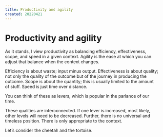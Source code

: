 ```yaml
---
title: Productivity and agility
created: 20220421
---
```


# Productivity and agility

As it stands, I view productivity as balancing efficiency, effectiveness, scope, and speed in a given context. Agility is the ease at which you can adjust that balance when the context changes.

Efficiency is about waste; input minus output. Effectiveness is about quality; not only the quality of the outcome but of the journey in producing the outcome. Scope is about the quantity; this is usually limited to the amount of stuff. Speed is just time over distance.

You can think of these as levers, which is popular in the parlance of our time. 

These qualities are interconnected. If one lever is increased, most likely, other levels will need to be decreased. Further, there is no universal and timeless position. There is only appropriate to the context.

Let’s consider the cheetah and the tortoise.




